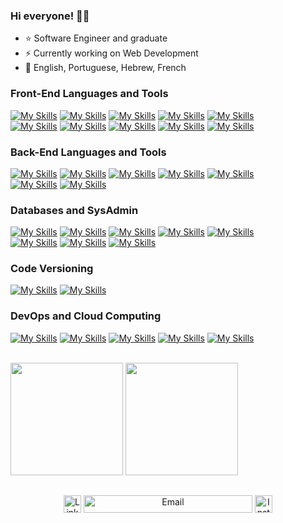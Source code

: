 ### Hi everyone! 👋🏻

- ⭐ Software Engineer and graduate
- ⚡ Currently working on Web Development
- 🔔 English, Portuguese, Hebrew, French

### **Front-End Languages and Tools**
[![My Skills](https://skillicons.dev/icons?i=js)](https://developer.mozilla.org/en-US/docs/Web/JavaScript)
[![My Skills](https://skillicons.dev/icons?i=ts)](https://www.typescriptlang.org/docs/)
[![My Skills](https://skillicons.dev/icons?i=react)](https://react.dev)
[![My Skills](https://skillicons.dev/icons?i=next)](https://nextjs.org)
[![My Skills](https://skillicons.dev/icons?i=tailwind)](https://tailwindcss.com)
<br>
[![My Skills](https://skillicons.dev/icons?i=html)](https://developer.mozilla.org/en-US/docs/Web/HTML)
[![My Skills](https://skillicons.dev/icons?i=css)](https://developer.mozilla.org/en-US/docs/Web/CSS)
[![My Skills](https://skillicons.dev/icons?i=figma)](https://www.figma.com)
[![My Skills](https://skillicons.dev/icons?i=prisma)](https://www.prisma.io/docs)
[![My Skills](https://skillicons.dev/icons?i=cypress)](https://www.cypress.io)

### **Back-End Languages and Tools**
[![My Skills](https://skillicons.dev/icons?i=py)](https://www.python.org)
[![My Skills](https://skillicons.dev/icons?i=django)](https://www.djangoproject.com)
[![My Skills](https://skillicons.dev/icons?i=flask)](https://flask.palletsprojects.com/en/stable/)
[![My Skills](https://skillicons.dev/icons?i=fastapi)](https://fastapi.tiangolo.com)
[![My Skills](https://skillicons.dev/icons?i=selenium)](https://selenium-python.readthedocs.io)
<br>
[![My Skills](https://skillicons.dev/icons?i=nodejs)](https://nodejs.org/docs/latest/api/)
[![My Skills](https://skillicons.dev/icons?i=postman)](https://www.postman.com)



### **Databases and SysAdmin**
[![My Skills](https://skillicons.dev/icons?i=postgres)](https://www.postgresql.org)
[![My Skills](https://skillicons.dev/icons?i=mysql)](https://www.mysql.com)
[![My Skills](https://skillicons.dev/icons?i=mongodb)](https://www.mongodb.com)
[![My Skills](https://skillicons.dev/icons?i=redis)](https://redis.io/docs/latest/)
[![My Skills](https://skillicons.dev/icons?i=supabase)](https://supabase.com/docs)
<br>
[![My Skills](https://skillicons.dev/icons?i=sqlite)](https://www.sqlite.org/docs.html)
[![My Skills](https://skillicons.dev/icons?i=debian)](https://www.debian.org)
[![My Skills](https://skillicons.dev/icons?i=ubuntu)](https://ubuntu.com)

### **Code Versioning**
[![My Skills](https://skillicons.dev/icons?i=git)](https://git-scm.com)
[![My Skills](https://skillicons.dev/icons?i=github)](https://github.com)

### **DevOps and Cloud Computing**
[![My Skills](https://skillicons.dev/icons?i=docker)](https://www.docker.com)
[![My Skills](https://skillicons.dev/icons?i=kubernetes)](https://kubernetes.io)
[![My Skills](https://skillicons.dev/icons?i=aws)](https://docs.aws.amazon.com/)
[![My Skills](https://skillicons.dev/icons?i=gcp)](https://cloud.google.com)
[![My Skills](https://skillicons.dev/icons?i=cloudflare)](https://developers.cloudflare.com/)

<br>

<div>
  <img height="180em" src="https://github-readme-stats.vercel.app/api?username=SamuelAMT&show_icons=true&theme=tokyonight&include_all_commits=true&count_private=true"/>
  <img height="180em" src="https://github-readme-stats.vercel.app/api/top-langs/?username=SamuelAMT&layout=compact&langs_count=16&theme=tokyonight"/>
</div>
  
 ##
  
<div align="center">
  <a href="https://www.linkedin.com/in/samuel-miranda-software-py/" target="_blank">
    <img src="https://img.shields.io/badge/LinkedIn-0077B5?style=for-the-badge&logo=linkedin&logoColor=white" height="28" alt="LinkedIn"></a>
  
  <a href="mailto:samuelmirandasamt@gmail.com?subject=Subject%20Here" target="_blank">
    <img src="https://img.shields.io/badge/-samuelmirandasamt@gmail.com-6633cc?style=flat-square&logo=Gmail&logoColor=white" height="28" width="270" alt="Email"></a>
  
  <a href="https://www.instagram.com/samuelmirandamg" target="_blank">
    <img src="https://img.shields.io/badge/Instagram-E4405F?style=for-the-badge&logo=instagram&logoColor=white" height="28" alt="Instagram"></a>
</div>
